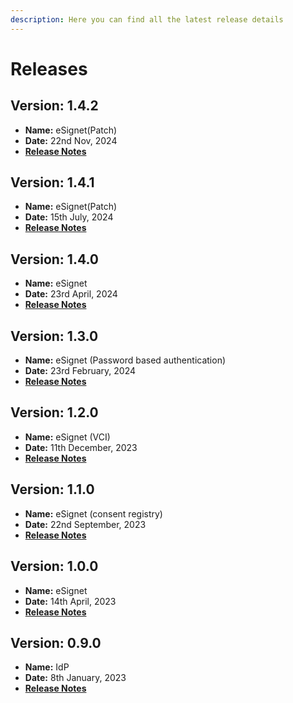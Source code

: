 ```yaml
---
description: Here you can find all the latest release details
---
```


# Releases

## Version: 1.4.2

* **Name:** eSignet(Patch)
* **Date:** 22nd Nov, 2024
* [**Release Notes**](https://docs.esignet.io/versions/v1.4.2)

## Version: 1.4.1

* **Name:** eSignet(Patch)
* **Date:** 15th July, 2024
* [**Release Notes**](v1.4.1/)

## Version: 1.4.0

* **Name:** eSignet
* **Date:** 23rd April, 2024
* [**Release Notes**](https://docs.esignet.io/versions/v1.4.0)

## Version: 1.3.0

* **Name:** eSignet (Password based authentication)
* **Date:** 23rd February, 2024
* [**Release Notes**](https://docs.esignet.io/versions/v1.3.0)

## Version: 1.2.0

* **Name:** eSignet (VCI)
* **Date:** 11th December, 2023
* [**Release Notes**](https://docs.esignet.io/versions/v1.2.0)

## Version: 1.1.0

* **Name:** eSignet (consent registry)
* **Date:** 22nd September, 2023
* [**Release Notes**](v1.1.0)

## Version: 1.0.0

* **Name:** eSignet
* **Date:** 14th April, 2023
* [**Release Notes**](v1.0.0)

## Version: 0.9.0

* **Name:** IdP
* **Date:** 8th January, 2023
* [**Release Notes**](v0.9.0)
